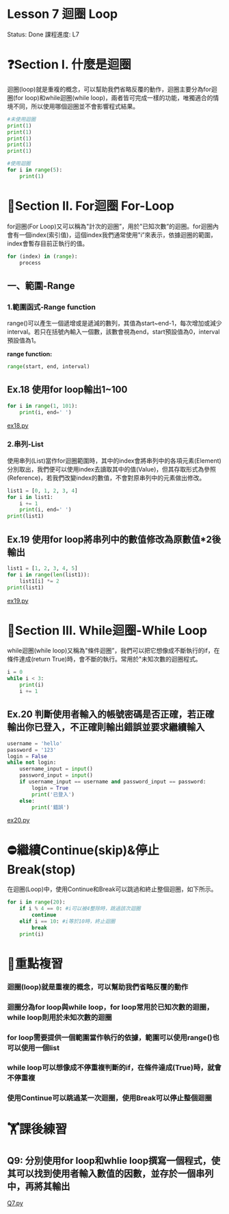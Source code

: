 # Lesson 7 迴圈 Loop

Status: Done
課程進度: L7

# ❓Section I. 什麼是迴圈

迴圈(loop)就是重複的概念，可以幫助我們省略反覆的動作，迴圈主要分為for迴圈(for loop)和while迴圈(while loop)，兩者皆可完成一樣的功能，唯獨適合的情境不同，所以使用哪個迴圈並不會影響程式結果。

```python
#未使用迴圈
print(1)
print(1)
print(1)
print(1)
print(1)

#使用迴圈
for i in range(5):
	print(1)
```

# 🔢Section II. For迴圈 For-Loop

for迴圈(For Loop)又可以稱為"計次的迴圈”，用於"已知次數”的迴圈。for迴圈內會有一個index(索引值)，這個index我們通常使用"i”來表示，依據迴圈的範圍，index會暫存目前正執行的值。

```python
for (index) in (range):
	process
```

## 一、範圍-Range

### 1.範圍函式-Range function

range()可以產生一個遞增或是遞減的數列，其值為start~end-1，每次增加或減少interval。若只在括號內輸入一個數，該數會視為end，start預設值為0，interval預設值為1。

**range function:**

```python
range(start, end, interval)
```

## Ex.18 使用for loop輸出1~100

```python
for i in range(1, 101):
	print(i, end=' ')
```

[ex18.py](Lesson%207%20%E8%BF%B4%E5%9C%88%20Loop%2089bbd8f6d4654a1caa7e8d06a3892b55/ex18.py)

### 2.串列-List

使用串列(List)當作for迴圈範圍時，其中的index會將串列中的各項元素(Element)分別取出，我們便可以使用index去讀取其中的值(Value)，但其存取形式為參照(Reference)，若我們改變index的數值，不會對原串列中的元素做出修改。

```python
list1 = [0, 1, 2, 3, 4]
for i in list1:
	i += 1
	print(i, end=' ')
print(list1)
```

## Ex.19 使用for loop將串列中的數值修改為原數值*2後輸出

```python
list1 = [1, 2, 3, 4, 5]
for i in range(len(list1)):
	list1[i] *= 2
print(list1)
```

[ex19.py](Lesson%207%20%E8%BF%B4%E5%9C%88%20Loop%2089bbd8f6d4654a1caa7e8d06a3892b55/ex19.py)

# 🔂Section III. While迴圈-While Loop

while迴圈(while loop)又稱為"條件迴圈”，我們可以把它想像成不斷執行的if，在條件達成(return True)時，會不斷的執行。常用於"未知次數的迴圈程式。

```python
i = 0
while i < 3:
	print(i)
	i += 1
```

## Ex.20 判斷使用者輸入的帳號密碼是否正確，若正確輸出你已登入，不正確則輸出錯誤並要求繼續輸入

```python
username = 'hello'
password = '123'
login = False
while not login:
	username_input = input()
	password_input = input()
	if username_input == username and password_input == password:
		login = True
		print('已登入')
	else:
		print('錯誤') 
```

[ex20.py](Lesson%207%20%E8%BF%B4%E5%9C%88%20Loop%2089bbd8f6d4654a1caa7e8d06a3892b55/ex20.py)

# ⛔繼續Continue(skip)&停止Break(stop)

在迴圈(Loop)中，使用Continue和Break可以跳過和終止整個迴圈，如下所示。

```python
for i in range(20):
	if i % 4 == 0: #i可以被4整除時，跳過該次迴圈
		continue
	elif i == 10: #i等於10時，終止迴圈
		break
	print(i)
```

# 💯重點複習

### 迴圈(loop)就是重複的概念，可以幫助我們省略反覆的動作

### 迴圈分為for loop與while loop，for loop常用於已知次數的迴圈，while loop則用於未知次數的迴圈

### for loop需要提供一個範圍當作執行的依據，範圍可以使用range()也可以使用一個list

### while loop可以想像成不停重複判斷的if，在條件達成(True)時，就會不停重複

### 使用Continue可以跳過某一次迴圈，使用Break可以停止整個迴圈

# 🏋️課後練習

## Q9: 分別使用for loop和whlie loop撰寫一個程式，使其可以找到使用者輸入數值的因數，並存於一個串列中，再將其輸出

[Q7.py](Lesson%207%20%E8%BF%B4%E5%9C%88%20Loop%2089bbd8f6d4654a1caa7e8d06a3892b55/Q7.py)